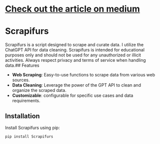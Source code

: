 # [Check out the article on medium](https://medium.com/@phillip.maire/scraping-visualizing-and-cleaning-data-from-linkedin-using-chatgpt4-for-educational-purposes-713c1ea20cb)


# Scrapifurs

Scrapifurs is a script designed to scrape and curate data. I utilize the ChatGPT API for data cleaning. Scrapifurs is intended for educational purposes only and should not be used for any unauthorized or illicit activities. Always respect privacy and terms of service when handling data.## Features

- **Web Scraping**: Easy-to-use functions to scrape data from various web sources.
- **Data Cleaning**: Leverage the power of the GPT API to clean and organize the scraped data.
- **Customizable**:  configurable for specific use cases and data requirements.

## Installation

Install Scrapifurs using pip:

```bash
pip install Scrapifurs

